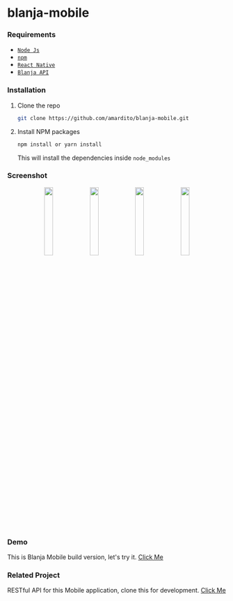 # blanja-mobile

### Requirements

- [`Node Js`](https://nodejs.org/en/)
- [`npm`](https://www.npmjs.com/get-npm)
- [`React Native`](https://reactnative.dev/)
- [`Blanja API`](https://github.com/amardito/blanja-service.git)

### Installation

1. Clone the repo
   ```sh
   git clone https://github.com/amardito/blanja-mobile.git
   ```
2. Install NPM packages
   ```sh
   npm install or yarn install
   ```
   This will install the dependencies inside `node_modules`

### Screenshot

<div align="center">
   <img width="20%" src="https://res.cloudinary.com/dl3spjhwz/image/upload/v1614159196/main_screen_dh4jtr.jpg">
   <img width="20%" src="https://res.cloudinary.com/dl3spjhwz/image/upload/v1614159196/shop_screen_jy4tqy.jpg">
   <img width="20%" src="https://res.cloudinary.com/dl3spjhwz/image/upload/v1614159196/detail_screen_aq4svx.jpg">
   <img width="20%" src="https://res.cloudinary.com/dl3spjhwz/image/upload/v1614159196/maybag_c7ixde.jpg">
</div>

### Demo

   This is Blanja Mobile build version, let's try it.
   [Click Me](http://bit.ly/2ZR6t5z)

### Related Project

   RESTful API for this Mobile application, clone this for development.
   [Click Me](http://github.com/amardito/blanja-service)
